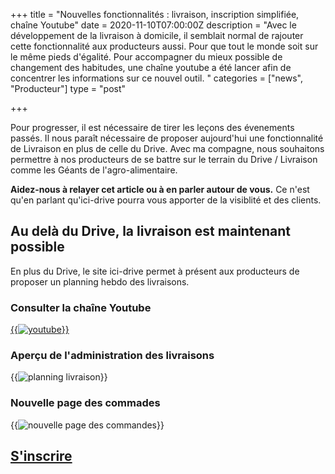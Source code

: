 +++
title = "Nouvelles fonctionnalités : livraison, inscription simplifiée, chaîne Youtube"
date = 2020-11-10T07:00:00Z
description = "Avec le développement de la livraison à domicile, il semblait normal de rajouter cette fonctionnalité aux producteurs aussi. Pour que tout le monde soit sur le même pieds d'égalité. Pour accompagner du mieux possible de changement des habitudes, une chaîne youtube a été lancer afin de concentrer les informations sur ce nouvel outil. "
categories = ["news", "Producteur"]
type = "post"

+++

Pour progresser, il est nécessaire de tirer les leçons des évenements passés. Il nous paraît nécessaire de proposer aujourd'hui une fonctionnalité de Livraison en plus de celle du Drive. 
Avec ma compagne, nous souhaitons permettre à nos producteurs de se battre sur le terrain du Drive / Livraison comme les Géants de l'agro-alimentaire. 

**Aidez-nous à relayer cet article ou à en parler autour de vous.**
Ce n'est qu'en parlant qu'ici-drive pourra vous apporter de la visiblité et des clients.

## Au delà du Drive, la livraison est maintenant possible
En plus du Drive, le site ici-drive permet à présent aux producteurs de proposer un planning hebdo des livraisons.

### Consulter la chaîne Youtube
[{{<img url="/images/post/youtube.png" title="youtube">}}](https://youtube.com/channel/UC0EhN7oUOnTcVHU3ek2xtzA)



### Aperçu de l'administration des livraisons
{{<img url="/images/post/admin_livraison.png" title="planning livraison">}}

### Nouvelle page des commades

{{<img url="/images/post/commandes_v2.png" title="nouvelle page des commandes">}}

## [S'inscrire](https://admin.ici-drive.fr/inscription)